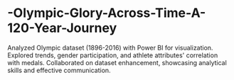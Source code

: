# -Olympic-Glory-Across-Time-A-120-Year-Journey
Analyzed Olympic dataset (1896-2016) with Power BI for visualization. Explored trends, gender participation, and athlete attributes' correlation with medals. Collaborated on dataset enhancement, showcasing analytical skills and effective communication.
